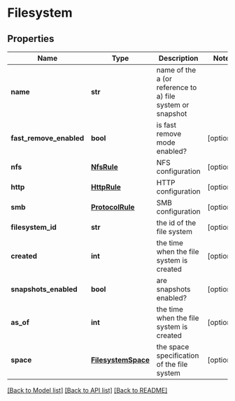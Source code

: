 # Filesystem

## Properties
Name | Type | Description | Notes
------------ | ------------- | ------------- | -------------
**name** | **str** | name of the a (or reference to a) file system or snapshot | 
**fast_remove_enabled** | **bool** | is fast remove mode enabled? | [optional] 
**nfs** | [**NfsRule**](NfsRule.md) | NFS configuration | [optional] 
**http** | [**HttpRule**](HttpRule.md) | HTTP configuration | [optional] 
**smb** | [**ProtocolRule**](ProtocolRule.md) | SMB configuration | [optional] 
**filesystem_id** | **str** | the id of the file system | [optional] 
**created** | **int** | the time when the file system is created | [optional] 
**snapshots_enabled** | **bool** | are snapshots enabled? | [optional] 
**as_of** | **int** | the time when the file system is created | [optional] 
**space** | [**FilesystemSpace**](FilesystemSpace.md) | the space specification of the file system | [optional] 

[[Back to Model list]](../README.md#documentation-for-models) [[Back to API list]](../README.md#documentation-for-api-endpoints) [[Back to README]](../README.md)


